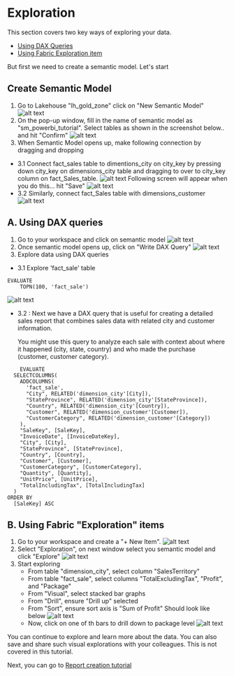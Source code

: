 # Exploration

This section covers two key ways of exploring your data.
- [Using DAX Queries](#a-using-dax-queries)
- [Using Fabric Exploration item](#b-using-fabric-exploration-items)

But first we need to create a semantic model. Let's start

## Create Semantic Model
1. Go to Lakehouse "lh_gold_zone" click on "New Semantic Model" 
![alt text](/PowerBI/images/SemanticModel1.png)
2. On the pop-up window, fill in the name of semantic model as "sm_powerbi_tutorial". Select tables as shown in the screenshot below.. and hit "Confirm"
![alt text](image.png)
3. When Semantic Model opens up, make following connection by dragging and dropping
 - 3.1 Connect fact_sales table to dimentions_city on city_key by pressing down city_key on dimensions_city table and dragging to over to city_key column on fact_Sales_table. 
 ![alt text](/PowerBI/images/SemanticModel3.png)
 Following screen will appear when you do this... hit "Save"
 ![alt text](/PowerBI/images/SemanticModel4.png)
 - 3.2 Similarly, connect fact_Sales table with dimensions_customer
 ![alt text](/PowerBI/images/SemanticModel5.png)


## A. Using DAX queries
1. Go to your workspace and click on semantic model
![alt text](/PowerBI/images/Exploration1.png)
2. Once semantic model opens up, click on "Write DAX Query"
![alt text](/PowerBI/images/Exploration2.png)
3. Explore data using DAX queries
- 3.1 Explore 'fact_sale' table
```
EVALUATE
    TOPN(100, 'fact_sale')
```
![alt text](/PowerBI/images/Exploration3.png)


- 3.2 : Next we have a DAX query that is useful for creating a detailed sales report that combines sales data with related city and customer information.
    
    You might use this query to analyze each sale with context about where it happened (city, state, country) and who made the purchase (customer, customer category). 

```
    EVALUATE
  SELECTCOLUMNS(
    ADDCOLUMNS(
      'fact_sale',
      "City", RELATED('dimension_city'[City]),
      "StateProvince", RELATED('dimension_city'[StateProvince]),
      "Country", RELATED('dimension_city'[Country]),
      "Customer", RELATED('dimension_customer'[Customer]),
      "CustomerCategory", RELATED('dimension_customer'[Category])
    ),
    "SaleKey", [SaleKey],
    "InvoiceDate", [InvoiceDateKey],
    "City", [City],
    "StateProvince", [StateProvince],
    "Country", [Country],
    "Customer", [Customer],
    "CustomerCategory", [CustomerCategory],
    "Quantity", [Quantity],
    "UnitPrice", [UnitPrice],
    "TotalIncludingTax", [TotalIncludingTax]
  )
ORDER BY
  [SaleKey] ASC

```

## B. Using Fabric "Exploration" items
1. Go to your workspace and create a "+ New Item". 
![alt text](/PowerBI/images/Exploration4.png)
2. Select "Exploration", on next window select you semantic model and click "Explore"
![alt text](/PowerBI/images/Exploration5.png)
3. Start exploring
    - From table "dimension_city", select column "SalesTerritory"
    - From table "fact_sale", select columns "TotalExcludingTax", "Profit", and "Package"
    - From "Visual", select stacked bar graphs
    - From "Drill", ensure "Drill up" selected
    - From "Sort", ensure sort axis is "Sum of Profit"
    Should look like below
    ![alt text](/PowerBI/images/Exploration6.png)
    - Now, click on one of th bars to drill down to package level
    ![alt text](/PowerBI/images/Exploration7.png)

You can continue to explore and learn more about the data. You can also save and share such visual explorations with your colleagues. This is not covered in this tutorial.

Next, you can go to [Report creation tutorial](/PowerBI/workbooks/PowerBIManualReport.md)